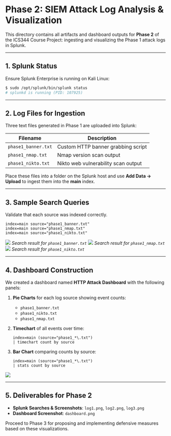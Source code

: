 # Phase 2: SIEM Attack Log Analysis & Visualization

This directory contains all artifacts and dashboard outputs for **Phase 2** of the ICS344 Course Project: ingesting and visualizing the Phase 1 attack logs in Splunk.

---

## 1. Splunk Status

Ensure Splunk Enterprise is running on Kali Linux:

```bash
$ sudo /opt/splunk/bin/splunk status
# splunkd is running (PID: 107925)
```

---

## 2. Log Files for Ingestion

Three text files generated in Phase 1 are uploaded into Splunk:

| Filename            | Description                         |
| ------------------- | ----------------------------------- |
| `phase1_banner.txt` | Custom HTTP banner grabbing script  |
| `phase1_nmap.txt`   | Nmap version scan output            |
| `phase1_nikto.txt`  | Nikto web vulnerability scan output |

Place these files into a folder on the Splunk host and use **Add Data → Upload** to ingest them into the **main** index.

---

## 3. Sample Search Queries

Validate that each source was indexed correctly.

```spl
index=main source="phase1_banner.txt"
index=main source="phase1_nmap.txt"
index=main source="phase1_nikto.txt"
```

![](screenshots/log1.png)
*Search result for `phase1_banner.txt`*
![](screenshots/log2.png)
*Search result for `phase1_nmap.txt`*
![](screenshots/log3.png)
*Search result for `phase1_nikto.txt`*

---

## 4. Dashboard Construction

We created a dashboard named **HTTP Attack Dashboard** with the following panels:

1. **Pie Charts** for each log source showing event counts:

   * `phase1_banner.txt`
   * `phase1_nikto.txt`
   * `phase1_nmap.txt`

2. **Timechart** of all events over time:

   ```spl
   index=main (source="phase1_*\.txt")
   | timechart count by source
   ```

3. **Bar Chart** comparing counts by source:

   ```spl
   index=main (source="phase1_*\.txt")
   | stats count by source
   ```

![](screenshots/dashboard.png)

---

## 5. Deliverables for Phase 2

* **Splunk Searches & Screenshots**: `log1.png`, `log2.png`, `log3.png`
* **Dashboard Screenshot**: `dashboard.png`

Proceed to Phase 3 for proposing and implementing defensive measures based on these visualizations.
